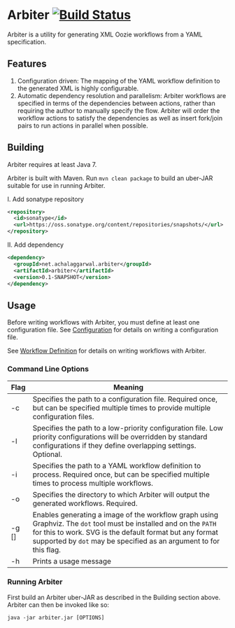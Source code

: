 # Arbiter [![Build Status](https://travis-ci.org/Achal-Aggarwal/arbiter.svg)](https://travis-ci.org/Achal-Aggarwal/arbiter)
Arbiter is a utility for generating XML Oozie workflows from a YAML specification.

## Features
1. Configuration driven: The mapping of the YAML workflow definition to the generated XML is highly configurable.
2. Automatic dependency resolution and parallelism: Arbiter workflows are specified in terms of the dependencies between actions, rather than requiring the author to manually specify the flow.  Arbiter will order the workflow actions to satisfy the dependencies as well as insert fork/join pairs to run actions in parallel when possible.

## Building
Arbiter requires at least Java 7.

Arbiter is built with Maven.  Run `mvn clean package` to build an uber-JAR suitable for use in running Arbiter.

I. Add sonatype repository
```xml
<repository>
  <id>sonatype</id>
  <url>https://oss.sonatype.org/content/repositories/snapshots/</url>
</repository>
```
II. Add dependency
```xml
<dependency>
  <groupId>net.achalaggarwal.arbiter</groupId>
  <artifactId>arbiter</artifactId>
  <version>0.1-SNAPSHOT</version>
</dependency>
```

## Usage
Before writing workflows with Arbiter, you must define at least one configuration file.  See [Configuration](https://github.com/Achal-Aggarwal/arbiter/wiki/Configuration) for details on writing a configuration file.

See [Workflow Definition](https://github.com/Achal-Aggarwal/arbiter/wiki/Workflow-Definition) for details on writing workflows with Arbiter.

### Command Line Options

Flag        | Meaning
----------- | -------
-c <path>   | Specifies the path to a configuration file.  Required once, but can be specified multiple times to provide multiple configuration files.
-l <path>   | Specifies the path to a low-priority configuration file.  Low priority configurations will be overridden by standard configurations if they define overlapping settings.  Optional.
-i <path>   | Specifies the path to a YAML workflow definition to process.  Required once, but can be specified multiple times to process multiple workflows.
-o <path>   | Specifies the directory to which Arbiter will output the generated workflows.  Required.
-g [<format>]| Enables generating a image of the workflow graph using Graphviz.  The `dot` tool must be installed and on the `PATH` for this to work.  SVG is the default format but any format supported by `dot` may be specified as an argument to for this flag.
-h          | Prints a usage message         

### Running Arbiter
First build an Arbiter uber-JAR as described in the Building section above.  Arbiter can then be invoked like so:

```
java -jar arbiter.jar [OPTIONS]
```
